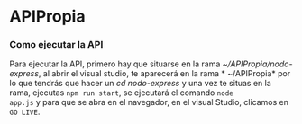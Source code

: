 # APIPropia

### Como ejecutar la API

Para ejecutar la API, primero hay que situarse en la rama *~/APIPropia/nodo-express*, al abrir el visual studio, te aparecerá en la rama * ~/APIPropia* por lo que tendrás que hacer un *cd nodo-express* y una vez te situas en la rama, ejecutas <code>npm run start</code>, se ejecutará el comando <code>node app.js</code> y para que se abra en el navegador, en el visual Studio, clicamos en <code>GO LIVE</code>.

